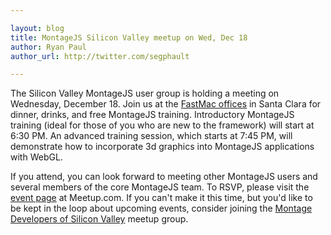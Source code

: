 ```yaml
---

layout: blog
title: MontageJS Silicon Valley meetup on Wed, Dec 18
author: Ryan Paul
author_url: http://twitter.com/segphault

---
```


The Silicon Valley MontageJS user group is holding a meeting on Wednesday, December 18. Join us at the [FastMac offices](https://goo.gl/maps/VsjK3) in Santa Clara for dinner, drinks, and free MontageJS training. Introductory MontageJS training (ideal for those of you who are new to the framework) will start at 6:30 PM. An advanced training session, which starts at 7:45 PM, will demonstrate how to incorporate 3d graphics into MontageJS applications with WebGL.

If you attend, you can look forward to meeting other MontageJS users and several members of the core MontageJS team. To RSVP, please visit the [event page](http://www.meetup.com/Montage-Developers-of-Silicon-Valley/events/154749222/) at Meetup.com. If you can't make it this time, but you'd like to be kept in the loop about upcoming events, consider joining the [Montage Developers of Silicon Valley](http://www.meetup.com/Montage-Developers-of-Silicon-Valley/) meetup group.
